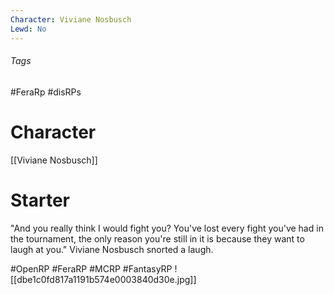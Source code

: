 ```yaml
---
Character: Viviane Nosbusch
Lewd: No
---
```

###### Tags
#FeraRp #disRPs 

# Character
[[Viviane Nosbusch]]

# Starter
"And you really think I would fight you? You've lost every fight you've had in the tournament, the only reason you're still in it is because they want to laugh at you." Viviane Nosbusch snorted a laugh.  

#OpenRP #FeraRP #MCRP #FantasyRP 
![[dbe1c0fd817a1191b574e0003840d30e.jpg]]